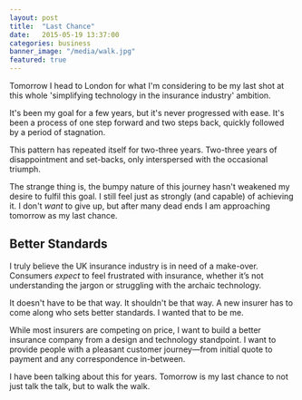 ```yaml
---
layout: post
title:  "Last Chance"
date:   2015-05-19 13:37:00
categories: business
banner_image: "/media/walk.jpg"
featured: true
---
```


Tomorrow I head to London for what I'm considering to be my last shot at this whole 'simplifying technology in the insurance industry' ambition.

It's been my goal for a few years, but it's never progressed with ease. It's been a process of one step forward and two steps back, quickly followed by a period of stagnation.

This pattern has repeated itself for two-three years. Two-three years of disappointment and set-backs, only interspersed with the occasional triumph.

The strange thing is, the bumpy nature of this journey hasn't weakened my desire to fulfil this goal. I still feel just as strongly (and capable) of achieving it. I don't _want_ to give up, but after many dead ends I am approaching tomorrow as my last chance.

<!--more-->

<h2>Better Standards</h2>

I truly believe the UK insurance industry is in need of a make-over. Consumers _expect_ to feel frustrated with insurance, whether it’s not understanding the jargon or struggling with the archaic technology.

It doesn't have to be that way. It shouldn't be that way. A new insurer has to come along who sets better standards. I wanted that to be me.

While most insurers are competing on price, I want to build a better insurance company from a design and technology standpoint. I want to provide people with a pleasant customer journey—from initial quote to payment and any correspondence in-between.

I have been talking about this for years. Tomorrow is my last chance to not just talk the talk, but to walk the walk.